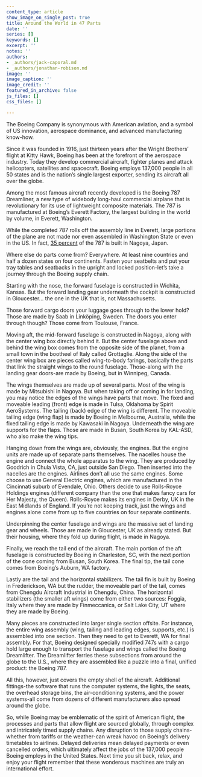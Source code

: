 ```yaml
---
content_type: article
show_image_on_single_post: true
title: Around the World in 47 Parts
date: ''
series: []
keywords: []
excerpt: ''
notes: ''
authors:
- _authors/jack-caporal.md
- _authors/jonathan-robison.md
image: ''
image_caption: ''
image_credit: ''
featured_in_archive: false
js_files: []
css_files: []

---
```

The Boeing Company is synonymous with American aviation, and a symbol of US innovation, aerospace dominance, and advanced manufacturing know-how.

Since it was founded in 1916, just thirteen years after the Wright Brothers’ flight at Kitty Hawk, Boeing has been at the forefront of the aerospace industry. Today they develop commercial aircraft, fighter planes and attack helicopters, satellites and spacecraft. Boeing employs 137,000 people in all 50 states and is the nation’s single largest exporter, sending its aircraft all over the globe.

Among the most famous aircraft recently developed is the Boeing 787 Dreamliner, a new type of widebody long-haul commercial airplane that is revolutionary for its use of lightweight composite materials. The 787 is manufactured at Boeing’s Everett Factory, the largest building in the world by volume, in Everett, Washington.

While the completed 787 rolls off the assembly line in Everett, large portions of the plane are not made nor even assembled in Washington State or even in the US. In fact, [35 percent](http://old.seattletimes.com/html/businesstechnology/2003707208_787globalbuild15.html) of the 787 is built in Nagoya, Japan.

Where else do parts come from? Everywhere. At least nine countries and half a dozen states on four continents. Fasten your seatbelts and put your tray tables and seatbacks in the upright and locked position-let’s take a journey through the Boeing supply chain. 

Starting with the nose, the forward fuselage is constructed in Wichita, Kansas. But the forward landing gear underneath the cockpit is constructed in Gloucester… the one in the UK that is, not Massachusetts.

Those forward cargo doors your luggage goes through to the lower hold? Those are made by Saab in Linköping, Sweden. The doors you enter through though? Those come from Toulouse, France. 

Moving aft, the mid-forward fuselage is constructed in Nagoya, along with the center wing box directly behind it. But the center fuselage above and behind the wing box comes from the opposite side of the planet, from a small town in the bootheel of Italy called Grottaglie. Along the side of the center wing box are pieces called wing-to-body farings, basically the parts that link the straight wings to the round fuselage. Those-along with the landing gear doors-are made by Boeing, but in Winnipeg, Canada.

The wings themselves are made up of several parts. Most of the wing is made by Mitsubishi in Nagoya. But when taking off or coming in for landing, you may notice the edges of the wings have parts that move. The fixed and moveable leading (front) edge is made in Tulsa, Oklahoma by Spirit AeroSystems. The tailing (back) edge of the wing is different. The moveable tailing edge (wing flap) is made by Boeing in Melbourne, Australia, while the fixed tailing edge is made by Kawasaki in Nagoya. Underneath the wing are supports for the flaps. Those are made in Busan, South Korea by KAL-ASD, who also make the wing tips.

Hanging down from the wings are, obviously, the engines. But the engine units are made up of separate parts themselves. The nacelles house the engine and connect the whole apparatus to the wing. They are produced by Goodrich in Chula Vista, CA, just outside San Diego. Then inserted into the nacelles are the engines. Airlines don’t all use the same engines. Some choose to use General Electric engines, which are manufactured in the Cincinnati suburb of Evendale, Ohio. Others decide to use Rolls-Royce Holdings engines (different company than the one that makes fancy cars for Her Majesty, the Queen). Rolls-Royce makes its engines in Derby, UK in the East Midlands of England. If you’re not keeping track, just the wings and engines alone come from up to five countries on four separate continents.

Underpinning the center fuselage and wings are the massive set of landing gear and wheels. Those are made in Gloucester, UK as already stated. But their housing, where they fold up during flight, is made in Nagoya.

Finally, we reach the tail end of the aircraft. The main portion of the aft fuselage is constructed by Boeing in Charleston, SC, with the next portion of the cone coming from Busan, South Korea. The final tip, the tail cone comes from Boeing’s Auburn, WA factory. 

Lastly are the tail and the horizontal stabilizers. The tail fin is built by Boeing in Frederickson, WA but the rudder, the moveable part of the tail, comes from Chengdu Aircraft Industrial in Chengdu, China. The horizontal stabilizers (the smaller aft wings) come from either two sources: Foggia, Italy where they are made by Finmeccanica, or Salt Lake City, UT where they are made by Boeing. 

Many pieces are constructed into larger single section offsite. For instance, the entire wing assembly (wing, tailing and leading edges, supports, etc.) is assembled into one section. Then they need to get to Everett, WA for final assembly. For that, Boeing designed specially modified 747s with a cargo hold large enough to transport the fuselage and wings called the Boeing Dreamlifter. The Dreamlifter ferries these subsections from around the globe to the U.S., where they are assembled like a puzzle into a final, unified product: the Boeing 787.

All this, however, just covers the empty shell of the aircraft. Additional fittings-the software that runs the computer systems, the lights, the seats, the overhead storage bins, the air-conditioning systems, and the power systems-all come from dozens of different manufacturers also spread around the globe.

So, while Boeing may be emblematic of the spirit of American flight, the processes and parts that allow flight are sourced globally, through complex and intricately timed supply chains. Any disruption to those supply chains-whether from tariffs or the weather-can wreak havoc on Boeing’s delivery timetables to airlines. Delayed deliveries mean delayed payments or even cancelled orders, which ultimately affect the jobs of the 137,000 people Boeing employs in the United States. Next time you sit back, relax, and enjoy your flight remember that these wonderous machines are truly an international effort.